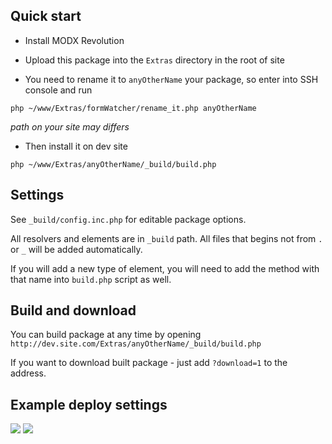 ## Quick start

* Install MODX Revolution

* Upload this package into the `Extras` directory in the root of site

* You need to rename it to `anyOtherName` your package, so enter into SSH console and run
```
php ~/www/Extras/formWatcher/rename_it.php anyOtherName
```
*path on your site may differs*

* Then install it on dev site
```
php ~/www/Extras/anyOtherName/_build/build.php
``` 

## Settings

See `_build/config.inc.php` for editable package options.

All resolvers and elements are in `_build` path. All files that begins not from `.` or `_` will be added automatically. 

If you will add a new type of element, you will need to add the method with that name into `build.php` script as well.

## Build and download

You can build package at any time by opening `http://dev.site.com/Extras/anyOtherName/_build/build.php`

If you want to download built package - just add `?download=1` to the address.

## Example deploy settings

[![](https://file.modx.pro/files/3/a/b/3ab2753b9e8b6c09a4ca0da819db37b6s.jpg)](https://file.modx.pro/files/3/a/b/3ab2753b9e8b6c09a4ca0da819db37b6.png) [![](https://file.modx.pro/files/c/1/a/c1afbb8988ab358a0b400cdcdb0391d4s.jpg)](https://file.modx.pro/files/c/1/a/c1afbb8988ab358a0b400cdcdb0391d4.png)
